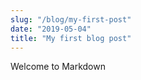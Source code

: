 ```yaml
---
slug: "/blog/my-first-post"
date: "2019-05-04"
title: "My first blog post"
---
```

Welcome to Markdown

